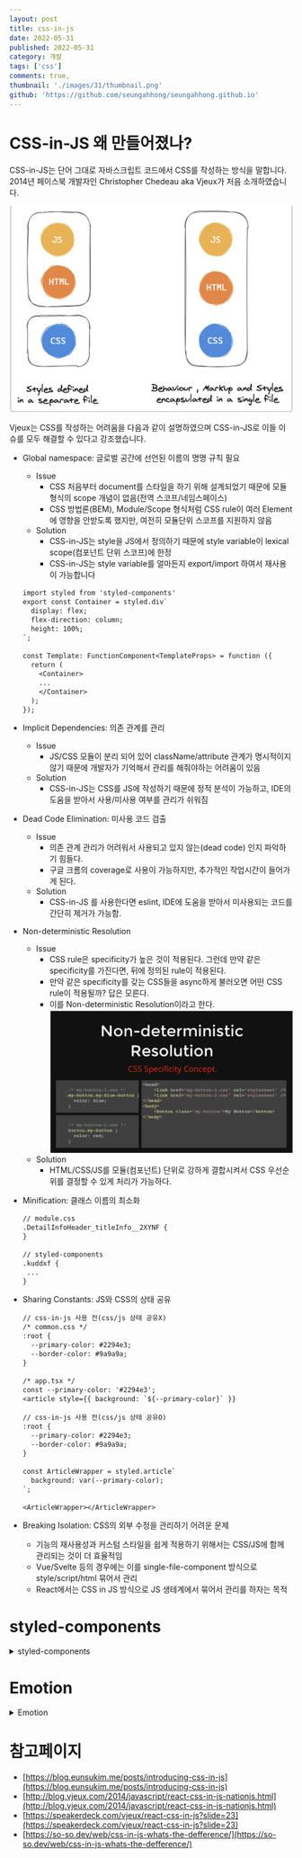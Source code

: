 ```yaml
---
layout: post
title: css-in-js
date: 2022-05-31
published: 2022-05-31
category: 개발
tags: ['css']
comments: true,
thumbnail: './images/31/thumbnail.png'
github: 'https://github.com/seungahhong/seungahhong.github.io'
---
```


# CSS-in-JS 왜 만들어졌나?

CSS-in-JS는 단어 그대로 자바스크립트 코드에서 CSS를 작성하는 방식을 말합니다. 2014년 페이스북 개발자인 Christopher Chedeau aka Vjeux가 처음 소개하였습니다.

![Untitled](./images/31/Untitled.png)

Vjeux는 CSS를 작성하는 어려움을 다음과 같이 설명하였으며 CSS-in-JS로 이들 이슈를 모두 해결할 수 있다고 강조했습니다.

- Global namespace: 글로벌 공간에 선언된 이름의 명명 규칙 필요

  - Issue
    - CSS 처음부터 document를 스타일을 하기 위해 설계되었기 때문에 모듈형식의 scope 개념이 없음(전역 스코프/네임스페이스)
    - CSS 방법론(BEM), Module/Scope 형식처럼 CSS rule이 여러 Element에 영향을 안받도록 했지만, 여전히 모듈단위 스코프를 지원하지 않음
  - Solution
    - CSS-in-JS는 style을 JS에서 정의하기 때문에 style variable이 lexical scope(컴포넌트 단위 스코프)에 한정
    - CSS-in-JS는 style variable를 얼마든지 export/import 하여서 재사용이 가능합니다

  ```tsx
  import styled from 'styled-components'
  export const Container = styled.div`
    display: flex;
    flex-direction: column;
    height: 100%;
  `;

  const Template: FunctionComponent<TemplateProps> = function ({
    return (
      <Container>
      ...
      </Container>
    );
  });
  ```

- Implicit Dependencies: 의존 관계를 관리
  - Issue
    - JS/CSS 모듈이 분리 되어 있어 className/attribute 관계가 명시적이지 않기 때문에 개발자가 기억해서 관리를 해줘야하는 어려움이 있음
  - Solution
    - CSS-in-JS는 CSS를 JS에 작성하기 때문에 정적 분석이 가능하고, IDE의 도움을 받아서 사용/미사용 여부를 관리가 쉬워짐
- Dead Code Elimination: 미사용 코드 검출
  - Issue
    - 의존 관계 관리가 어려워서 사용되고 있지 않는(dead code) 인지 파악하기 힘들다.
    - 구글 크롬의 coverage로 사용이 가능하지만, 추가적인 작업시간이 들어가게 된다.
  - Solution
    - CSS-in-JS 를 사용한다면 eslint, IDE에 도움을 받아서 미사용되는 코드를 간단히 제거가 가능함.
- Non-deterministic Resolution
  - Issue
    - CSS rule은 specificity가 높은 것이 적용된다. 그런데 만약 같은 specificity를 가진다면, 뒤에 정의된 rule이 적용된다.
    - 만약 같은 specificity를 갖는 CSS들을 async하게 불러오면 어떤 CSS rule이 적용될까? 답은 모른다.
    - 이를 Non-deterministic Resolution이라고 한다.
      ![Untitled](./images/31/Untitled1.png)
  - Solution
    - HTML/CSS/JS를 모듈(컴포넌트) 단위로 강하게 결합시켜서 CSS 우선순위를 결정할 수 있게 처리가 가능하다.
- Minification: 클래스 이름의 최소화

  ```tsx
  // module.css
  .DetailInfoHeader_titleInfo__2XYNF {
  }

  // styled-components
  .kuddxf {
   ...
  }
  ```

- Sharing Constants: JS와 CSS의 상태 공유

  ```tsx
  // css-in-js 사용 전(css/js 상태 공유X)
  /* common.css */
  :root {
    --primary-color: #2294e3;
    --border-color: #9a9a9a;
  }

  /* app.tsx */
  const --primary-color: '#2294e3';
  <article style={{ background: `${--primary-color}` }}

  // css-in-js 사용 전(css/js 상태 공유O)
  :root {
    --primary-color: #2294e3;
    --border-color: #9a9a9a;
  }

  const ArticleWrapper = styled.article`
    background: var(--primary-color);
  `;

  <ArticleWrapper></ArticleWrapper>

  ```

- Breaking Isolation: CSS의 외부 수정을 관리하기 어려운 문제
  - 기능의 재사용성과 커스텀 스타일을 쉽게 적용하기 위해서는 CSS/JS에 함께 관리되는 것이 더 효율적임
  - Vue/Svelte 등의 경우에는 이를 single-file-component 방식으로 style/script/html 묶어서 관리
  - React에서는 CSS in JS 방식으로 JS 생테계에서 묶어서 관리를 하자는 목적

# styled-components

<details>
  <summary>styled-components</summary>

**설치**

```bash
$ npm install styled-components
# or
$ yarn add styled-components
```

기본사용법( sass 문법 지원 )

```jsx
import React from 'react';
import styled from 'styled-components';

const Circle = styled.div`
  width: 5rem;
  height: 5rem;
  background: black;
  border-radius: 50%;

  > a {
    color: #bfcbd9;
    text-decoration: none;
  }

  &:hover {
    opacity: 0.1;
  }
`;

export const AutoLayoutStyle = css`
  width: 100%;
  height: 100%;
`;

function App() {
  return <Circle />;
}

export default App;
```

Sass - lighten() 또는 darken() : polished

```
yarn add polished

import React from 'react';
import styled from 'styled-components';
import { darken, lighten } from 'polished';

const StyledButton = styled.button`
  background: darken($w9-color-primary, 20%); - scss

  /* 색상 */
  background: #228be6;
  &:hover {
    background: ${lighten(0.1, '#228be6')}; - polished
  }
  &:active {
    background: ${darken(0.1, '#228be6')}; - polished
  }

`;

function Button({ children, ...rest }) {
  return <StyledButton {...rest}>{children}</StyledButton>;
}

export default Button;
```

전역스타일을 적용할 경우 ThemeProvider

스타일링을 시작하기 앞서, 자주 사용하게 될 색상 코드, 사이즈, 폰트, 미디어 쿼리 등의 정보를 변수로 생성해 사용하면 일관적인 스타일 관리가 가능합니다

```jsx
import React from 'react';
import styled, { ThemeProvider } from 'styled-components';
import Button from './components/Button';

const AppBlock = styled.div`
  width: 512px;
  margin: 0 auto;
  margin-top: 4rem;
  border: 1px solid black;
  padding: 1rem;
`;

function App() {
  return (
    <ThemeProvider
      theme={{
        palette: {
          blue: '#228be6',
          gray: '#495057',
          pink: '#f06595',
        },
      }}
    >
      <AppBlock>
        <Button color="gray">BUTTON</Button>
        <Button color="gray">BUTTON</Button>
        <Button color="pink">BUTTON</Button>
      </AppBlock>
    </ThemeProvider>
  );
}

export default App;
```

컴포넌트 상속

```jsx
export const TileDiv = styled.div`
  display: flex;
  flex: 1;
  margin: 0 auto;
  max-width: 1550px;
`;

import { TileDiv } from './styles/CommonStyle';

const ContactDiv = styled(TileDiv)`
  flex-direction: column;
  padding: 5px;
  box-sizing: border-box;
`;
```

css 삽입

```jsx
export const AutoLayoutStyle = css`
  width: 100%;
  height: 100%;
`;

export const DirectSizeStyle = ({ width, height }) => css`
  width: ${width};
  min-width: ${width};
  height: ${height};
  min-height: ${height};
`;

import { AutoLayoutStyle } from './styles/CommonStyle';
const IntroduceDiv = styled.div`
  ${AutoLayoutStyle};
  ${DirectSizeStyle({ width: '200px', height: '200px' })};
`;

const CompItemContentTitleDiv = styled.div`
  display: flex;
  color: #008073;
  font-size: 20px;
  font-weight: 600;

  ${css`
    > span {
      cursor: pointer;
      height: 12px;
      padding-bottom: 10px;
      &:hover {
        border-bottom: 2px solid #008073;
      }
    }
  `}
`;
```

데이터 삽입(특히, 이미지)

```jsx
import HomeImg from '../../imgs/bg-home.jpg';
const HomeBody = styled.div`
  background: url(${HomeImg}) no-repeat center center;
`;
```

props 전달 및 분기처리

```jsx
const SideBarDiv = styled.div`
  ${AutoLayoutStyle};
  max-width: ${props => (props.isSidebarOpen ? '170px' : '0px')};
  max-width: ${props => (props.isSidebarOpen ? '170px' : '0px')};
`;

function SideBar({ isSidebarOpen }) {
  return <SideBarDiv isSidebarOpen={isSidebarOpen} />;
}
```

attribute 처리

```jsx
import circle from '../../../imgs/circle.svg';
export const ListItemCircleImg = styled.img.attrs({
  src: circle,
  alt: '',
})`
  margin-right: 5px;
`;

const PasswordInput = styled.input.attrs(props => ({
  // Every <PasswordInput /> should be type="password"
  type: 'password',
}))``;
```

전역스타일 처리(createGlobalStyle)

```jsx
import React from "react";
    import styled, { createGlobalStyle } from "styled-components";

    const GlobalStyle = createGlobalStyle`
			*, *::before, *::after {
			    box-sizing: border-box;
			  }
      body {
        margin: 50px;
        padding: 50px;
        background-color: black;
      }
    `;
    ...
    const App = () => {
      return (
        <Container>
          <GlobalStyle />
          <Button>버튼1</Button>
          <Button color="red">버튼2</Button>
        </Container>
      );
    };

import theme from '/src/styles/theme'

return (
    <ThemeProvider theme={theme}>
      <GlobalStyle />
      <Header switchTheme={switchTheme} />
      <Container currentThemeText={currentThemeText} />
    </ThemeProvider>
  );

const GlobalStyle = createGlobalStyle`
    ${reset};
    ${customReset};

    html {
      font-size: 62.5%; //1rem = 10px;
    }

    ${({ theme }) => {
      return css`
        body {
          font-family: ${theme.fonts.family.base};
          font-weight: ${theme.fonts.weight.normal};
          font-size: ${theme.fonts.size.base};
        }
      `;
    }}
`;
```

animations

```jsx
// Create the keyframes
const rotate = keyframes`
  from {
    transform: rotate(0deg);
  }

  to {
    transform: rotate(360deg);
  }
`;

// Here we create a component that will rotate everything we pass in over two seconds
const Rotate = styled.div`
  display: inline-block;
  animation: ${rotate} 2s linear infinite;
  padding: 2rem 1rem;
  font-size: 1.2rem;
`;

render(<Rotate>&lt; 💅🏾 &gt;</Rotate>);
```

SCSS import 가능

```jsx
import { createGlobalStyle, css } from 'styled-components';
import reset from 'styled-reset';
import customReset from './customReset.scss'; // waffle에 scss 도입가능한지 확인??

const GlobalStyle = createGlobalStyle`
    ${reset};
    ${customReset};

    html {
      font-size: 62.5%; //1rem = 10px;
    }

    ${({ theme }) => {
      return css`
        body {
          font-family: ${theme.fonts.family.base};
          font-weight: ${theme.fonts.weight.normal};
          font-size: ${theme.fonts.size.base};
        }
      `;
    }}
`;

export default GlobalStyle;
```

</details>

# Emotion

<details>
  <summary>Emotion</summary>

![Untitled](./images/31/Untitled2.png)

- styled-components 와 비슷한 CSS-in-JS 라이브러리
- material-ui(v5) - emotion 적용
  - [https://hoontae24.github.io/19](https://hoontae24.github.io/19)
- [https://www.howdy-mj.me/css/emotion.js-intro/](https://www.howdy-mj.me/css/emotion.js-intro/)
- [https://emotion.sh/docs/introduction](https://emotion.sh/docs/introduction)
- [https://hoontae24.github.io/19](https://hoontae24.github.io/19)

</details>

# **참고페이지**

- [https://blog.eunsukim.me/posts/introducing-css-in-js](https://blog.eunsukim.me/posts/introducing-css-in-js)
- [http://blog.vjeux.com/2014/javascript/react-css-in-js-nationjs.html](http://blog.vjeux.com/2014/javascript/react-css-in-js-nationjs.html)
- [https://speakerdeck.com/vjeux/react-css-in-js?slide=23](https://speakerdeck.com/vjeux/react-css-in-js?slide=23)
- [https://so-so.dev/web/css-in-js-whats-the-defference/](https://so-so.dev/web/css-in-js-whats-the-defference/)
